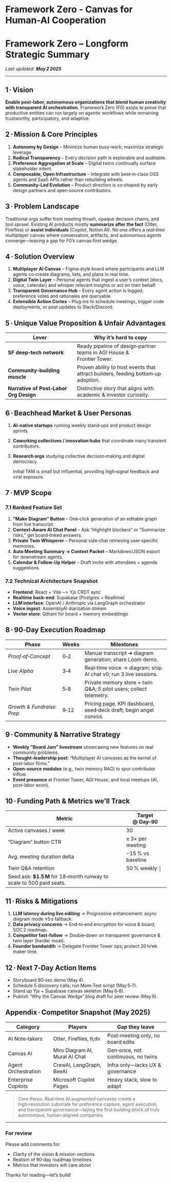 # Framework Zero - Canvas for Human-AI Cooperation

# Framework Zero – Longform Strategic Summary

*Last updated: **May 2 2025***

---

## 1 · Vision

**Enable post‑labor, autonomous organizations that blend human creativity with transparent AI orchestration.**  Framework Zero (F0) exists to prove that productive entities can run largely on agentic workflows while remaining trustworthy, participatory, and adaptive.

## 2 · Mission & Core Principles

1. **Autonomy by Design** – Minimize human busy‑work; maximize strategic leverage.
2. **Radical Transparency** – Every decision path is explorable and auditable.
3. **Preference Aggregation at Scale** – Digital twins continually surface stakeholder intent.
4. **Composable, Open Infrastructure** – Integrate with best‑in‑class OSS agents and SaaS APIs rather than rebuilding wheels.
5. **Community‑Led Evolution** – Product direction is co‑shaped by early design partners and open‑source contributors.

## 3 · Problem Landscape

Traditional orgs suffer from meeting thrash, opaque decision chains, and tool sprawl. Existing AI products mostly **summarize after the fact** (Otter, Fireflies) or **assist individuals** (Copilot, Notion AI). No one offers a *real‑time* multiplayer canvas where conversation, artifacts, and autonomous agents converge—leaving a gap for F0’s canvas‑first wedge.

## 4 · Solution Overview

1. **Multiplayer AI Canvas** – Figma‑style board where participants and LLM agents co‑create diagrams, lists, and plans in real time.
2. **Digital Twin Layer** – Personal agents that ingest a user’s context (docs, voice, calendar) and whisper relevant insights or act on their behalf.
3. **Transparent Governance Hub** – Every agent action is logged; preference votes and rationales are queryable.
4. **Extensible Action Cortex** – Plug‑ins to schedule meetings, trigger code deployments, or post updates to Slack/Discord.

## 5 · Unique Value Proposition & Unfair Advantages

| Lever | Why it’s hard to copy |
| --- | --- |
| **SF deep‑tech network** | Ready pipeline of design‑partner teams in AGI House & Frontier Tower. |
| **Community‑building muscle** | Proven ability to host events that attract builders, feeding bottom‑up adoption. |
| **Narrative of Post‑Labor Org Design** | Distinctive story that aligns with academic & investor curiosity. |

## 6 · Beachhead Market & User Personas

1. **AI‑native startups** running weekly stand‑ups and product design sprints.
2. **Coworking collectives / innovation hubs** that coordinate many transient contributors.
3. **Research orgs** studying collective decision‑making and digital democracy.
    
    Initial TAM is small but influential, providing high‑signal feedback and viral exposure.
    

## 7 · MVP Scope

### 7.1 Ranked Feature Set

1. **“Make Diagram” Button** – One‑click generation of an editable graph from live transcript.
2. **Context‑Aware AI Chat Panel** – Ask “Highlight blockers” or “Summarize risks,” get board‑linked answers.
3. **Private Twin Whisperer** – Personal side‑chat retrieving user‑specific memories.
4. **Auto Meeting Summary → Context Packet** – Markdown/JSON export for downstream agents.
5. **Calendar & Follow‑Up Helper** – Draft invite with attendees + agenda suggestions.

### 7.2 Technical Architecture Snapshot

- **Frontend**: React + Vite ‑‑> Yjs CRDT sync
- **Realtime back‑end**: Supabase (Postgres + Realtime)
- **LLM interface**: OpenAI / Anthropic via LangGraph orchestrator
- **Voice ingest**: AssemblyAI diarization stream
- **Vector store**: Qdrant for board + memory embeddings

## 8 · 90‑Day Execution Roadmap

| Phase | Weeks | Milestones |
| --- | --- | --- |
| *Proof‑of‑Concept* | 0‑2 | Manual transcript ➜ diagram generation; share Loom demo. |
| *Live Alpha* | 3‑4 | Real‑time voice → diagram; ship AI chat v0; run 3 live sessions. |
| *Twin Pilot* | 5‑8 | Private memory store + twin Q&A; 5 pilot users; collect telemetry. |
| *Growth & Fundraise Prep* | 9‑12 | Pricing page, KPI dashboard, seed‑deck draft; begin angel convos. |

## 9 · Community & Narrative Strategy

- **Weekly “Board Jam” livestream** showcasing new features on real community problems.
- **Thought‑leadership post**: “Multiplayer AI canvases as the kernel of post‑labor firms.”
- **Open‑source modules** (e.g., twin memory RAG) to spur contributor inflow.
- **Event presence** at Frontier Tower, AGI House, and local meetups (AI, post‑labor econ).

## 10 · Funding Path & Metrics we’ll Track

| Metric | Target @ Day‑90 |
| --- | --- |
| Active canvases / week | 30 |
| “Diagram” button CTR | ≥ 3× per meeting |
| Avg. meeting duration delta | −15 % vs baseline |
| Twin Q&A retention | 50 % weekly │ |
| Seed ask: **$1.5 M** for 18‑month runway to scale to 500 paid seats. |  |

## 11 · Risks & Mitigations

1. **LLM latency during live editing** → Progressive enhancement: async diagram mode ≤5 s fallback.
2. **Data privacy concerns** → End‑to‑end encryption for voice & board; SOC 2 roadmap.
3. **Competitor fast‑follow** → Double‑down on transparent governance & twin layer (harder moat).
4. **Founder bandwidth** → Delegate Frontier Tower ops; protect 20 h/wk maker time.

## 12 · Next 7‑Day Action Items

- Storyboard 90‑sec demo (May 4).
- Schedule 5 discovery calls; run Mom‑Test script (May 5‑7).
- Stand up Yjs + Supabase canvas skeleton (May 6‑8).
- Publish “Why the Canvas Wedge” blog draft for peer review (May 9).

## Appendix · Competitor Snapshot (May 2025)

| Category | Players | Gap they leave |
| --- | --- | --- |
| AI Note‑takers | Otter, Fireflies, tl;dv | Post‑meeting only, no board edits |
| Canvas AI | Miro Diagram AI, Mural AI Chat | Gen‑once, not continuous, no twins |
| Agent Orchestration | CrewAI, LangGraph, BeeAI | Infra only—lacks UX & governance |
| Enterprise Copilots | Microsoft Copilot Pages | Heavy stack, slow to adapt |

> Core thesis: Real‑time AI‑augmented canvases create a high‑resolution substrate for preference capture, agent execution, and transparent governance—laying the first building block of truly autonomous, human‑aligned companies.
> 

---

### For review

Please add comments for:

- Clarity of the vision & mission sections
- Realism of 90‑day roadmap timelines
- Metrics that investors will care about

Thanks for reading—let’s build!